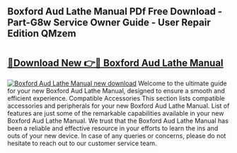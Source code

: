 ## Boxford Aud Lathe Manual PDf Free Download - Part-G8w Service Owner Guide - User Repair Edition QMzem

# <h2><a href="http://cf18747.oget.top/?id=Boxford+Aud+Lathe+Manual">🔗Download New 👉🔴 Boxford Aud Lathe Manual</a></h2>

[![Boxford Aud Lathe Manual new download](https://i.imgur.com/5g1atiW.png)](http://cf18747.oget.top/?id=Boxford+Aud+Lathe+Manual)
Welcome to the ultimate guide for your new Boxford Aud Lathe Manual, designed to ensure a smooth and efficient experience. Compatible Accessories This section lists compatible accessories and peripherals for your new Boxford Aud Lathe Manual. List of features are just some of the remarkable capabilities available in your new Boxford Aud Lathe Manual. We trust that the Boxford Aud Lathe Manual has been a reliable and effective resource in your efforts to learn the ins and outs of your new device. In case of any queries or concerns, please do not hesitate to reach out to our customer service team.
